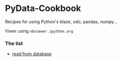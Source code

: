 # PyData-Cookbook
Recipes for using Python's blaze, odo, pandas, numpy...

Viwer using `nbviewer.ipython.org`

### The list

* [read from database](http://nbviewer.ipython.org/github/frusciante/PyData-Cookbook/blob/master/read_from_db.ipynb)
